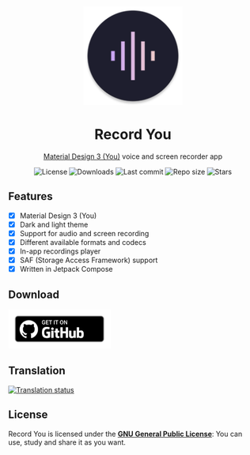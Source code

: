 <!-- ---------- Header ---------- -->
<div align="center">
  <img width="200" height="200"src="app/src/main/res/mipmap-xxxhdpi/ic_launcher_round.png">
  <h1>Record You</h1>
<p><a href="https://m3.material.io/">Material Design 3 (You)</a> voice and screen recorder app</p>

<!-- ---------- Badges ---------- -->
  <div align="center">
    <img alt="License" src="https://img.shields.io/github/license/Bnyro/RecordYou?color=c3e7ff&style=flat-square">
    <img alt="Downloads" src="https://img.shields.io/github/downloads/Bnyro/RecordYou/total.svg?color=c3e7ff&style=flat-square">
    <img alt="Last commit" src="https://img.shields.io/github/last-commit/Bnyro/RecordYou?color=c3e7ff&style=flat-square">
    <img alt="Repo size" src="https://img.shields.io/github/repo-size/Bnyro/RecordYou?color=c3e7ff&style=flat-square">
    <img alt="Stars" src="https://img.shields.io/github/stars/Bnyro/RecordYou?color=c3e7ff&style=flat-square">
    <br>
</div>
</div>

<!-- ---------- Description ---------- -->
## Features

- [x] Material Design 3 (You)
- [x] Dark and light theme
- [X] Support for audio and screen recording
- [X] Different available formats and codecs
- [X] In-app recordings player
- [X] SAF (Storage Access Framework) support
- [X] Written in Jetpack Compose 

<!-- ---------- Download ---------- -->
## Download

[<img src="ghbadge.png" alt="Get it on GitHub" height="80">](https://github.com/bnyro/recordyou/releases)

## Translation
<a href="https://hosted.weblate.org/projects/you-apps/record-you/">
<img src="https://hosted.weblate.org/widgets/you-apps/-/record-you/287x66-grey.png" alt="Translation status" />
</a>

## License

Record You is licensed under the [**GNU General Public License**](https://www.gnu.org/licenses/gpl.html): You can use, study and share it as you want.
